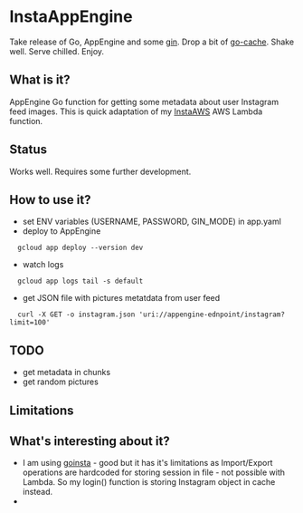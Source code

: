 # InstaAppEngine

Take release of Go, AppEngine and some [gin](https://github.com/gin-gonic/gin). Drop a bit of [go-cache](https://github.com/patrickmn/go-cache). Shake well. Serve chilled. Enjoy.

## What is it?

AppEngine Go function for getting some metadata about user Instagram feed images.  This is quick adaptation of my [InstaAWS](https://github.com/chew-z/InstaAWS) AWS Lambda function.

## Status

Works well. Requires some further development.

## How to use it?

- set ENV variables (USERNAME, PASSWORD, GIN_MODE) in app.yaml
- deploy to AppEngine
```
  gcloud app deploy --version dev
```
- watch logs
```
  gcloud app logs tail -s default
```
- get JSON file with pictures metatdata from user feed
``` 
  curl -X GET -o instagram.json 'uri://appengine-ednpoint/instagram?limit=100' 
```

## TODO

- get metadata in chunks
- get random pictures

## Limitations



## What's interesting about it?

- I am using [goinsta](https://github.com/ahmdrz/goinsta) - good but it has it's limitations as Import/Export operations are hardcoded for storing session in file - not possible with Lambda. So my login() function is storing Instagram object in cache instead.
-
